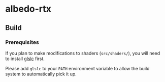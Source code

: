 # albedo-rtx

## Build

### Prerequisites

If you plan to make modifications to shaders (`src/shaders/`), you will need to
install [glslc](https://github.com/google/shaderc) first.

Please add `glslc` to your `PATH` environment variable to allow the build system
to automatically pick it up.
